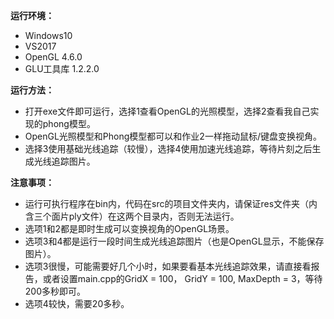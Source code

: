 **运行环境：**

- Windows10
- VS2017
- OpenGL 4.6.0
- GLU工具库 1.2.2.0

**运行方法：**

- 打开exe文件即可运行，选择1查看OpenGL的光照模型，选择2查看我自己实现的phong模型。
- OpenGL光照模型和Phong模型都可以和作业2一样拖动鼠标/键盘变换视角。
- 选择3使用基础光线追踪（较慢），选择4使用加速光线追踪，等待片刻之后生成光线追踪图片。

**注意事项：**

- 运行可执行程序在bin内，代码在src的项目文件夹内，请保证res文件夹（内含三个面片ply文件）在这两个目录内，否则无法运行。
- 选项1和2都是即时生成可以变换视角的OpenGL场景。
- 选项3和4都是运行一段时间生成光线追踪图片（也是OpenGL显示，不能保存图片）。
- 选项3很慢，可能需要好几个小时，如果要看基本光线追踪效果，请直接看报告，或者设置main.cpp的GridX = 100， GridY = 100, MaxDepth = 3，等待200多秒即可。
- 选项4较快，需要20多秒。